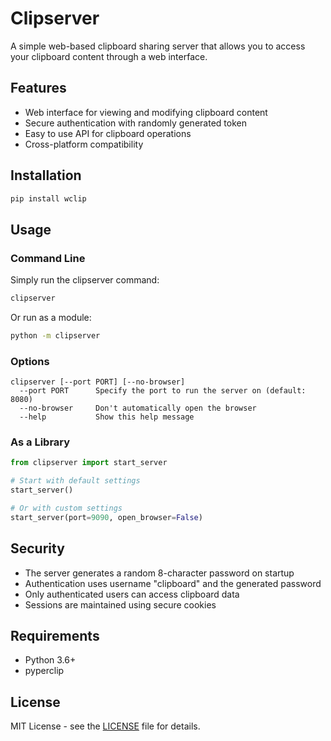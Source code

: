 # Clipserver

A simple web-based clipboard sharing server that allows you to access your clipboard content through a web interface.

## Features

- Web interface for viewing and modifying clipboard content
- Secure authentication with randomly generated token
- Easy to use API for clipboard operations
- Cross-platform compatibility

## Installation

```bash
pip install wclip
```

## Usage

### Command Line

Simply run the clipserver command:

```bash
clipserver
```

Or run as a module:

```bash
python -m clipserver
```

### Options

```
clipserver [--port PORT] [--no-browser]
  --port PORT      Specify the port to run the server on (default: 8080)
  --no-browser     Don't automatically open the browser
  --help           Show this help message
```

### As a Library

```python
from clipserver import start_server

# Start with default settings
start_server()

# Or with custom settings
start_server(port=9090, open_browser=False)
```

## Security

- The server generates a random 8-character password on startup
- Authentication uses username "clipboard" and the generated password
- Only authenticated users can access clipboard data
- Sessions are maintained using secure cookies

## Requirements

- Python 3.6+
- pyperclip

## License

MIT License - see the [LICENSE](LICENSE) file for details.
